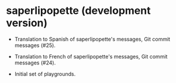 # saperlipopette (development version)

* Translation to Spanish of saperlipopette's messages, Git commit messages (#25).

* Translation to French of saperlipopette's messages, Git commit messages (#24).

* Initial set of playgrounds.
